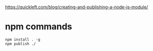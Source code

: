https://quickleft.com/blog/creating-and-publishing-a-node-js-module/

# npm commands

    npm install . -g
    npm publish ./
